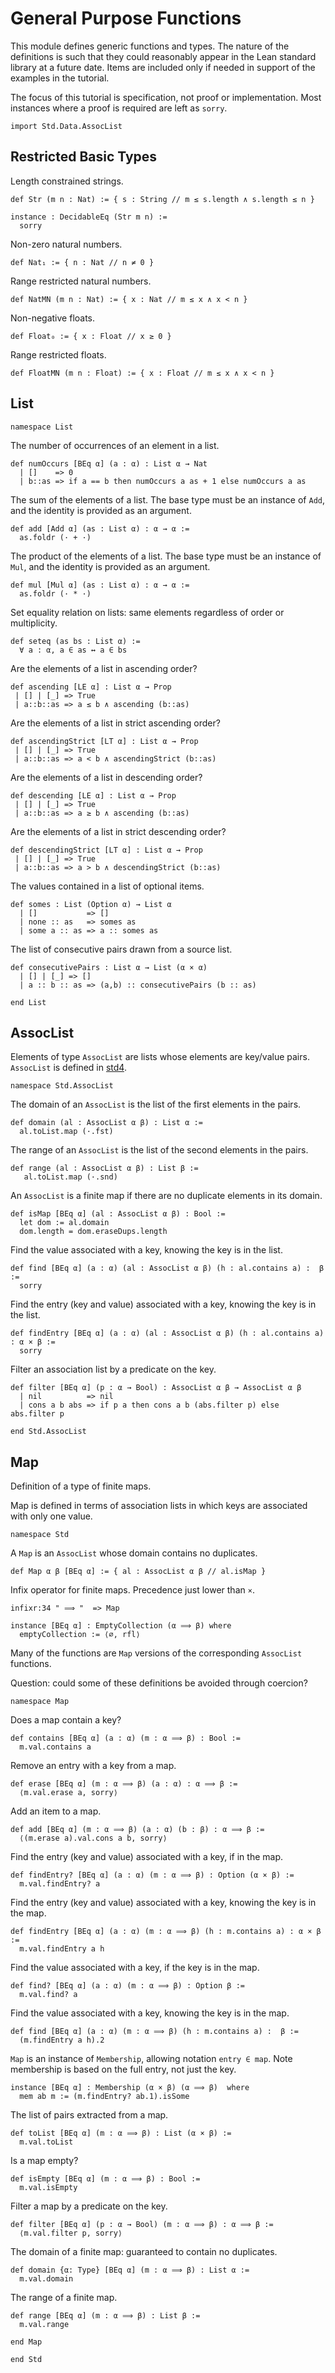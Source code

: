 # General Purpose Functions

This module defines generic functions and types. The nature of the definitions is such that
they could reasonably appear in the Lean standard library at a future date. Items are
included only if needed in support of the examples in the tutorial.

The focus of this tutorial is specification, not proof or implementation. Most instances
where a proof is required are left as `sorry`.

```lean
import Std.Data.AssocList
```

## Restricted Basic Types

Length constrained strings.

```lean
def Str (m n : Nat) := { s : String // m ≤ s.length ∧ s.length ≤ n }

instance : DecidableEq (Str m n) :=
  sorry
```

Non-zero natural numbers.

```lean
def Nat₁ := { n : Nat // n ≠ 0 }
```

Range restricted natural numbers.

```lean
def NatMN (m n : Nat) := { x : Nat // m ≤ x ∧ x < n }
```

Non-negative floats.

```lean
def Float₀ := { x : Float // x ≥ 0 }
```

Range restricted floats.

```lean
def FloatMN (m n : Float) := { x : Float // m ≤ x ∧ x < n }
```

## List

```lean
namespace List
```

The number of occurrences of an element in a list.

```lean
def numOccurs [BEq α] (a : α) : List α → Nat
  | []    => 0
  | b::as => if a == b then numOccurs a as + 1 else numOccurs a as
```

The sum of the elements of a list. The base type must be an instance of `Add`, and the identity is provided as an argument.

```lean
def add [Add α] (as : List α) : α → α :=
  as.foldr (· + ·)
```

The product of the elements of a list. The base type must be an instance of `Mul`, and the identity is provided as an argument.

```lean
def mul [Mul α] (as : List α) : α → α :=
  as.foldr (· * ·)
```

Set equality relation on lists: same elements regardless of order or multiplicity.

```lean
def seteq (as bs : List α) :=
  ∀ a : α, a ∈ as ↔ a ∈ bs
```

Are the elements of a list in ascending order?

```lean
def ascending [LE α] : List α → Prop
 | [] | [_] => True
 | a::b::as => a ≤ b ∧ ascending (b::as)
```

Are the elements of a list in strict ascending order?

```lean
def ascendingStrict [LT α] : List α → Prop
 | [] | [_] => True
 | a::b::as => a < b ∧ ascendingStrict (b::as)
```

Are the elements of a list in descending order?

```lean
def descending [LE α] : List α → Prop
 | [] | [_] => True
 | a::b::as => a ≥ b ∧ ascending (b::as)
```

Are the elements of a list in strict descending order?

```lean
def descendingStrict [LT α] : List α → Prop
 | [] | [_] => True
 | a::b::as => a > b ∧ descendingStrict (b::as)
```

The values contained in a list of optional items.

```lean
def somes : List (Option α) → List α
  | []           => []
  | none :: as   => somes as
  | some a :: as => a :: somes as
```

The list of consecutive pairs drawn from a source list.

```lean
def consecutivePairs : List α → List (α × α)
  | [] | [_] => []
  | a :: b :: as => (a,b) :: consecutivePairs (b :: as)

end List
```

## AssocList

Elements of type `AssocList` are lists whose elements are key/value pairs.
`AssocList` is defined in [std4](https://github.com/leanprover/std4).

```lean
namespace Std.AssocList
```

The domain of an `AssocList` is the list of the first elements in the pairs.

```lean
def domain (al : AssocList α β) : List α :=
  al.toList.map (·.fst)
```

The range of an `AssocList` is the list of the second elements in the pairs.

```lean
def range (al : AssocList α β) : List β :=
   al.toList.map (·.snd)
```

An `AssocList` is a finite map if there are no duplicate elements in its domain.

```lean
def isMap [BEq α] (al : AssocList α β) : Bool :=
  let dom := al.domain
  dom.length = dom.eraseDups.length
```

Find the value associated with a key, knowing the key is in the list.

```lean
def find [BEq α] (a : α) (al : AssocList α β) (h : al.contains a) :  β :=
  sorry
```

Find the entry (key and value) associated with a key, knowing the key is in the list.

```lean
def findEntry [BEq α] (a : α) (al : AssocList α β) (h : al.contains a) : α × β :=
  sorry
```

Filter an association list by a predicate on the key.

```lean
def filter [BEq α] (p : α → Bool) : AssocList α β → AssocList α β
  | nil          => nil
  | cons a b abs => if p a then cons a b (abs.filter p) else abs.filter p

end Std.AssocList
```

## Map

Definition of a type of finite maps.

Map is defined in terms of association lists in which keys are associated with
only one value.

```lean
namespace Std
```

A `Map` is an `AssocList` whose domain contains no duplicates.

```lean
def Map α β [BEq α] := { al : AssocList α β // al.isMap }
```

Infix operator for finite maps. Precedence just lower than `×`.

```lean
infixr:34 " ⟹ "  => Map

instance [BEq α] : EmptyCollection (α ⟹ β) where
  emptyCollection := ⟨∅, rfl⟩
```

Many of the functions are `Map` versions of the corresponding `AssocList` functions.

Question: could some of these definitions be avoided through coercion?

```lean
namespace Map
```

Does a map contain a key?

```lean
def contains [BEq α] (a : α) (m : α ⟹ β) : Bool :=
  m.val.contains a
```

Remove an entry with a key from a map.

```lean
def erase [BEq α] (m : α ⟹ β) (a : α) : α ⟹ β :=
  ⟨m.val.erase a, sorry⟩
```

Add an item to a map.

```lean
def add [BEq α] (m : α ⟹ β) (a : α) (b : β) : α ⟹ β :=
  ⟨(m.erase a).val.cons a b, sorry⟩
```

Find the entry (key and value) associated with a key, if in the map.

```lean
def findEntry? [BEq α] (a : α) (m : α ⟹ β) : Option (α × β) :=
  m.val.findEntry? a
```

Find the entry (key and value) associated with a key, knowing the key is in the map.

```lean
def findEntry [BEq α] (a : α) (m : α ⟹ β) (h : m.contains a) : α × β :=
  m.val.findEntry a h
```

Find the value associated with a key, if the key is in the map.

```lean
def find? [BEq α] (a : α) (m : α ⟹ β) : Option β :=
  m.val.find? a
```

Find the value associated with a key, knowing the key is in the map.

```lean
def find [BEq α] (a : α) (m : α ⟹ β) (h : m.contains a) :  β :=
  (m.findEntry a h).2
```

`Map` is an instance of `Membership`, allowing notation `entry ∈ map`.
Note membership is based on the full entry, not just the key.

```lean
instance [BEq α] : Membership (α × β) (α ⟹ β)  where
  mem ab m := (m.findEntry? ab.1).isSome
```

The list of pairs extracted from a map.

```lean
def toList [BEq α] (m : α ⟹ β) : List (α × β) :=
  m.val.toList
```

Is a map empty?

```lean
def isEmpty [BEq α] (m : α ⟹ β) : Bool :=
  m.val.isEmpty
```

Filter a map by a predicate on the key.

```lean
def filter [BEq α] (p : α → Bool) (m : α ⟹ β) : α ⟹ β :=
  ⟨m.val.filter p, sorry⟩
```

The domain of a finite map: guaranteed to contain no duplicates.

```lean
def domain {α: Type} [BEq α] (m : α ⟹ β) : List α :=
  m.val.domain
```

The range of a finite map.

```lean
def range [BEq α] (m : α ⟹ β) : List β :=
  m.val.range 

end Map

end Std
```
